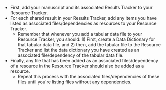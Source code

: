<!-- Late results support standard, low; early results support low-->

* First, add your manuscript and its associated Results Tracker to your Resource Tracker.
* For each shared result in your Results Tracker, add any items you have listed as associated files/dependencies as resources to your Resource Tracker.
  * Remember that whenever you add a tabular data file to your Resource Tracker, you should: 1) First, create a Data Dictionary for that tabular data file, and 2) then, add the tabular file to the Resource Tracker and list the data dictionary you have created as an associated file/dependency of the tabular data file.
* Finally, any file that has been added as an associated files/dependency of a resource in the Resource Tracker should also be added as a resource. 
  * Repeat this process with the associated files/dependencies of these files until you're listing files without any dependencies.